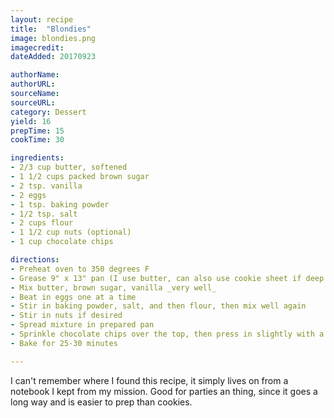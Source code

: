 ```yaml
---
layout: recipe
title:  "Blondies"
image: blondies.png
imagecredit: 
dateAdded: 20170923

authorName:
authorURL: 
sourceName: 
sourceURL: 
category: Dessert
yield: 16
prepTime: 15
cookTime: 30

ingredients:
- 2/3 cup butter, softened
- 1 1/2 cups packed brown sugar
- 2 tsp. vanilla
- 2 eggs
- 1 tsp. baking powder
- 1/2 tsp. salt
- 2 cups flour
- 1 1/2 cup nuts (optional)
- 1 cup chocolate chips

directions:
- Preheat oven to 350 degrees F
- Grease 9" x 13" pan (I use butter, can also use cookie sheet if deep enough) 
- Mix butter, brown sugar, vanilla _very well_
- Beat in eggs one at a time
- Stir in baking powder, salt, and then flour, then mix well again
- Stir in nuts if desired
- Spread mixture in prepared pan
- Sprinkle chocolate chips over the top, then press in slightly with a fork or something
- Bake for 25-30 minutes

---
```


I can't remember where I found this recipe, it simply lives on from a notebook I kept from my mission. Good for parties an thing, since it goes a long way and is easier to prep than cookies.